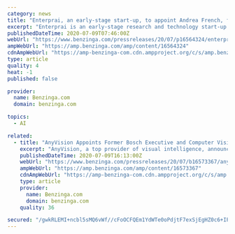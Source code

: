 ```yaml
---
category: news
title: "Enterprai, an early-stage start-up, to appoint Andrea French, former co-CEO and COO of Rokos Capital, as Interim Chief Executive Officer"
excerpt: "Enterprai is an early-stage research and technology start-up building a next-generation smart desktop for investment professionals. The founders are assembling a leadership team of senior executives to ensure the sustainable growth of the organization ..."
publishedDateTime: 2020-07-09T07:46:00Z
webUrl: "https://www.benzinga.com/pressreleases/20/07/p16564324/enterprai-an-early-stage-start-up-to-appoint-andrea-french-former-co-ceo-and-coo-of-rokos-capital-"
ampWebUrl: "https://amp.benzinga.com/amp/content/16564324"
cdnAmpWebUrl: "https://amp-benzinga-com.cdn.ampproject.org/c/s/amp.benzinga.com/amp/content/16564324"
type: article
quality: 4
heat: -1
published: false

provider:
  name: Benzinga.com
  domain: benzinga.com

topics:
  - AI

related:
  - title: "AnyVision Appoints Former Bosch Executive and Computer Vision Luminary as CTO"
    excerpt: "AnyVision, a top provider of visual intelligence, announced the addition of Dieter Joecker to its C-suite following his 10 years as Chief Technology Officer of video security"
    publishedDateTime: 2020-07-09T16:13:00Z
    webUrl: "https://www.benzinga.com/pressreleases/20/07/b16573367/anyvision-appoints-former-bosch-executive-and-computer-vision-luminary-as-cto"
    ampWebUrl: "https://amp.benzinga.com/amp/content/16573367"
    cdnAmpWebUrl: "https://amp-benzinga-com.cdn.ampproject.org/c/s/amp.benzinga.com/amp/content/16573367"
    type: article
    provider:
      name: Benzinga.com
      domain: benzinga.com
    quality: 36

secured: "/gwkRLEMI+ncbl5sMQ6vWf//cFoOCFQEm1YdWTe0oPdjtF7exSjEgHZ0c6+IPhmW99Jcm94+cxA0HofbWcRsXkScb/iLKu9j104YSur78f0jWjlcARzHfN50zk6pse2Pb/q4Q4HrAVAQJKHBJzEdU1qYBFQjd2eBDoBRY0+y5Dno4Qmbzwdij9o+wJwZSbv09KAqBsnO2NoDYhUZK8nIcIVq6w1r7dCTxeRwbN9Pen3Gx53+/lsbJ0PrHFxSPcZ0AmULUerSfVkletNzQi2z9cC1fRxQEkFdTAlQHhA7be+cAGhEcNyxJsh2jXFBQgVAwnSBkQZGMGfj+BlFTN5Lww==;mUiEjYu64hulUyDkJ+Hn1w=="
---
```


